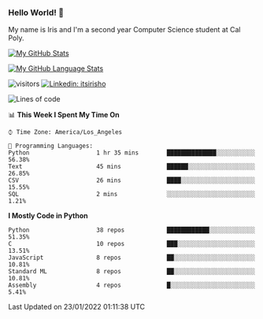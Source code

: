 ### Hello World! 👋

My name is Iris and I'm a second year Computer Science student at Cal Poly. 


[![My GitHub Stats](https://github-readme-stats.vercel.app/api?username=sleepyStick&show_icons=true&&count_private=true&include_all_commits=true&theme=buefy)]()

[![My GitHub Language Stats](https://github-readme-stats.vercel.app/api/top-langs/?username=sleepyStick&langs_count=5&theme=buefy)]()

![visitors](https://visitor-badge.glitch.me/badge?page_id=sleepyStick.sleepyStick)
[![Linkedin: itsirisho](https://img.shields.io/badge/-itsirisho-informational?style=flat-square&logo=Linkedin&logoColor=white&link=https://www.linkedin.com/in/itsirisho/)](https://www.linkedin.com/in/itsirisho/)

<!--START_SECTION:waka-->
![Lines of code](https://img.shields.io/badge/From%20Hello%20World%20I%27ve%20Written-13%20Million%20lines%20of%20code-blue)

📊 **This Week I Spent My Time On** 

```text
⌚︎ Time Zone: America/Los_Angeles

💬 Programming Languages: 
Python                   1 hr 35 mins        ██████████████░░░░░░░░░░░   56.38% 
Text                     45 mins             ██████░░░░░░░░░░░░░░░░░░░   26.85% 
CSV                      26 mins             ████░░░░░░░░░░░░░░░░░░░░░   15.55% 
SQL                      2 mins              ░░░░░░░░░░░░░░░░░░░░░░░░░   1.21%

```

**I Mostly Code in Python** 

```text
Python                   38 repos            ████████████░░░░░░░░░░░░░   51.35% 
C                        10 repos            ███░░░░░░░░░░░░░░░░░░░░░░   13.51% 
JavaScript               8 repos             ██░░░░░░░░░░░░░░░░░░░░░░░   10.81% 
Standard ML              8 repos             ██░░░░░░░░░░░░░░░░░░░░░░░   10.81% 
Assembly                 4 repos             █░░░░░░░░░░░░░░░░░░░░░░░░   5.41%

```



 Last Updated on 23/01/2022 01:11:38 UTC
<!--END_SECTION:waka-->

<!--
**konanyuta/konanyuta** is a ✨ _special_ ✨ repository because its `README.md` (this file) appears on your GitHub profile.

Here are some ideas to get you started:

- 🔭 I’m currently working on ...
- 🌱 I’m currently learning ...
- 👯 I’m looking to collaborate on ...
- 🤔 I’m looking for help with ...
- 💬 Ask me about ...
- 📫 How to reach me: ...
- 😄 Pronouns: ...
- ⚡ Fun fact: ...
-->
